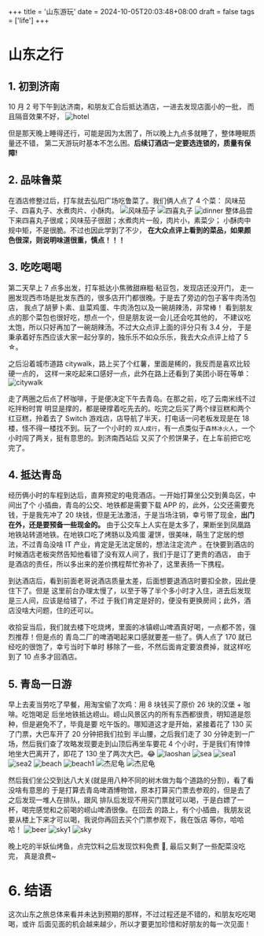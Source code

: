 +++
title = '山东游玩'
date = 2024-10-05T20:03:48+08:00
draft = false
tags = ['life']
+++

# 山东之行

## 1. 初到济南

10 月 2 号下午到达济南，和朋友汇合后抵达酒店，一进去发现店面小的一批，
而且隔音效果不好，
![hotel](hotel.jpg '枫季酒店')

但是那天晚上睡得还行，可能是因为太困了，所以晚上九点多就睡了，整体睡眠质量还不错，
第二天游玩时基本不怎么困。**后续订酒店一定要选连锁的，质量有保障!**

## 2. 品味鲁菜

在酒店修整过后，打车就去弘阳广场吃鲁菜了。我们俩人点了 4 个菜：
风味茄子、四喜丸子、水煮肉片、小酥肉。
![风味茄子](风味茄子.jpg '风味茄子')
![四喜丸子](四喜丸子.jpg '四喜丸子')
![dinner](dinner.jpg '晚餐')
整体品尝下来四喜丸子很咸；风味茄子很甜；水煮肉片一般，肉片小，素菜少；
小酥肉中规中矩，不是很脆。不过也因此学到了不少，
**在大众点评上看到的菜品，如果颜色很深，则说明味道很重，慎点！！！**

## 3. 吃吃喝喝

第二天早上 7 点多出发，打车抵达小焦微甜麻糍·粘豆包，发现店还没开门，
走一圈发现西市场是批发东西的，很多店开门都很晚。于是去了旁边的包子客牛肉汤包店，
我点了胡萝卜素、韭菜鸡蛋、牛肉汤包以及一碗胡辣汤，非常棒！
看到朋友点的那个菜包也很好吃，想点一个，但是朋友说一会儿还会吃其他的，
不建议吃太饱，所以只好再加了一碗胡辣汤。不过大众点评上面的评分只有 3.4 分，
于是秉承着好东西应该大家一起分享的，独乐乐不如众乐乐，我去大众点评上给了 5 ☆。

之后沿着城市道路 citywalk，路上买了个红薯，里面是稀的，我反而是喜欢比较硬一点的，
这样一来吃起来口感好一点，此外在路上还看到了美团小哥在等单：
![citywalk](citywalk.jpg '外卖小哥等单')

走了两圈之后点了杯咖啡，于是便决定下午去青岛。在那之前，吃了云南米线不过吃拌粉时胃
明显是撑的，都是硬撑着吃先去的。吃完之后买了两个绿豆糕和两个红豆糕，拎着去了 Switch
游戏店，店导航了半天，打电话一问老板发现是在 18 楼，怪不得一楼找不到。玩了一个小时的
`双人成行`，有一点类似于`森林冰火人`，一个小时闯了两关，挺有意思的。到济南西站后
又买了个煎饼果子，在上车前把它吃完了。

## 4. 抵达青岛

经历俩小时的车程到达后，直奔预定的电竞酒店。一开始打算坐公交到黄岛区，中间出了个
小插曲，青岛的公交、地铁都是需要下载 APP 的，此外，公交还需要充钱，于是我先冲了
20 块钱，但是无法激活，于是当场注销，幸亏带了现金，**出门在外，还是要预备一些现金的。**
由于公交车上人实在是太多了，果断坐到凤凰路地铁站转道地铁。在地铁口吃了烤肠以及鸡蛋
灌饼，很美味，萌生了定居的想法，不过青岛没啥 IT 产业，肯定是无法定居的，想法注定流产
。在快要到酒店的时候酒店老板突然告知他看错了没有双人间了，我们于是订了更贵的酒店，
由于是酒店的责任，所以多出来的差价携程帮忙弥补了，这里表扬一下携程。

到达酒店后，看到前面老哥说酒店质量太差，后面想要退酒店时要扣全款，因此便住下了。但是
这里前台办理太慢了，以至于等了半个多小时才入住，进去后发现是三人间，应该是给错了，不过
于我们肯定是好的，便没有更换房间；此外，酒店没啥大问题，住的还可以。

收拾妥当后，我们就去楼下吃烧烤，里面的冰镇崂山啤酒真好喝，一点都不苦，强烈推荐！但是点的
青岛二厂的啤酒喝起来口感就要差一些了。俩人点了 170 就已经吃的很饱了，幸亏当时下单时
移除了一些，不然后面肯定要浪费掉，就这样吃到了 10 点多才回酒店。

## 5. 青岛一日游

早上去麦当劳吃了早餐，用淘宝偷了次鸡：用 8 块钱买了原价 26 块的汉堡 + 咖啡。吃饱喝足
后坐地铁抵达崂山。崂山风景区内的所有东西都很贵，明知道是怨种，但是避免不了，毕竟是要
吃午饭的。哪知道这才是开始，紧接着花了 130 买了门票，大巴车开了 20 分钟把我们拉到
半山腰，之后我们走了 30 分钟走到一广场，然后我们查了攻略发现要走到山顶后再坐车要花
4 个小时，于是我们有悻悻地坐大巴离开了，即花了 130 坐了两次大巴。:joy:
![laoshan](laoshan.jpg '崂山风景区')
![sea](sea.jpg '刚下车时拍的')
![sea1](sea1.jpg '海边拍的')
![sea2](sea2.jpg '徕卡模式下的照片')
![beach](beach.jpg '沙滩')
![beach1](beach1.jpg '沙滩')
![杰尼龟](杰尼龟1.jpg '杰尼龟')
![杰尼龟](杰尼龟2.jpg '杰尼龟')

然后我们坐公交到达八大关(就是用八种不同的树木做为每个道路的分割)，看了看没啥有意思的
于是打算去青岛啤酒博物馆，原本打算买门票去参观的，但是去了之后发现一堆人在排队，跟风
排队后发现不用买门票就可以喝，于是白嫖了一杯，喝完感觉和之前喝的崂山啤酒很像。在回去
的路上，有个小插曲，我朋友说要从楼上下来才可以喝，我说你再回去买个门票参观下，我在饭店
等你，哈哈哈！
![beer](beer.jpg '原浆啤酒')
![sky1](sky1.jpg '华丽的天空')
![sky](sky.jpg '夕阳下的云彩')

晚上吃的半妖仙烤鱼，点完饮料之后发现饮料免费 :rofl:, 最后又剩了一些配菜没吃完，
真是浪费~

# 6. 结语

这次山东之旅总体来看并未达到预期的那样，不过过程还是不错的，和朋友吃吃喝喝，或许
后面见面的机会越来越少，所以才要更加珍惜和好朋友的每一次见面！
